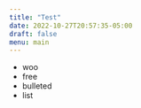 ```yaml
---
title: "Test"
date: 2022-10-27T20:57:35-05:00
draft: false
menu: main
---
```


- woo
- free
- bulleted
- list

